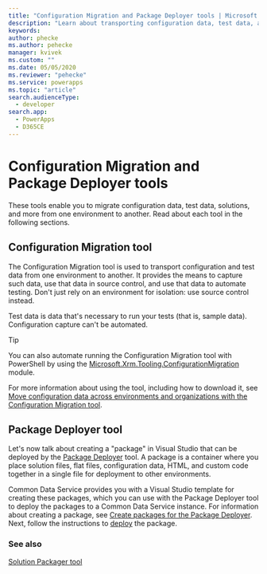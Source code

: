 ```yaml
---
title: "Configuration Migration and Package Deployer tools | Microsoft Docs"
description: "Learn about transporting configuration data, test data, and packages from one environment to another."
keywords: 
author: phecke
ms.author: pehecke
manager: kvivek
ms.custom: ""
ms.date: 05/05/2020
ms.reviewer: "pehecke"
ms.service: powerapps
ms.topic: "article"
search.audienceType: 
  - developer
search.app: 
  - PowerApps
  - D365CE
---
```


# Configuration Migration and Package Deployer tools

These tools enable you to migrate configuration data, test data, solutions, and more from one environment to another. Read about each tool in the following sections.

## Configuration Migration tool

The Configuration Migration tool is used to transport configuration and test
data from one environment to another. It provides the means to capture such
data, use that data in source control, and use that data to automate testing. Don't
just rely on an environment for isolation: use source control instead.

Test data is data that's necessary to run your tests (that is, sample data).
Configuration capture can't be automated.

> [!TIP]
> You can also automate running the Configuration Migration tool with PowerShell by using the
> [Microsoft.Xrm.Tooling.ConfigurationMigration](https://www.powershellgallery.com/packages/Microsoft.Xrm.Tooling.ConfigurationMigration/) module.

For more information about using the tool, including how to download it, see
[Move configuration data across environments and organizations with the Configuration Migration tool](https://docs.microsoft.com/power-platform/admin/manage-configuration-data).

## Package Deployer tool

Let's now talk about creating a "package" in Visual Studio that can be deployed
by the [Package Deployer](tools-apps-used-alm.md#package-deployer) tool. A package is a container
where you place solution files, flat files, configuration data, HTML, and custom
code together in a single file for deployment to other environments.

Common Data Service provides you with a Visual Studio template for creating
these packages, which you can use with the Package Deployer tool to deploy the
packages to a Common Data Service instance. For information about creating a
package, see [Create packages for the Package Deployer](/powerapps/developer/common-data-service/package-deployer/create-packages-package-deployer).
Next, follow the instructions to
[deploy](/powerapps/developer/common-data-service/package-deployer/create-packages-package-deployer#deploy-a-package) the package.

### See also

[Solution Packager tool](solution-packager-tool.md)